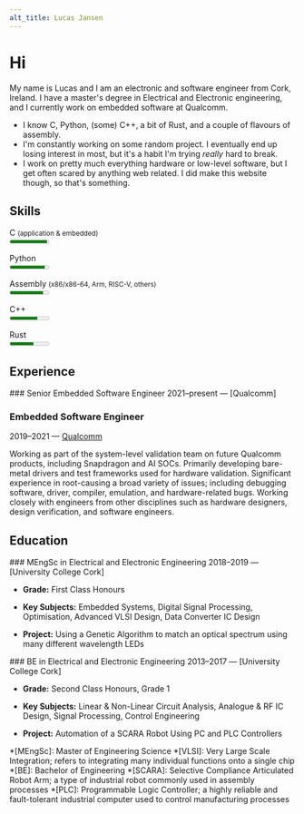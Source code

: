 ```yaml
---
alt_title: Lucas Jansen
---
```


# Hi

My name is Lucas and I am an electronic and software engineer from Cork, Ireland. I have a master's
degree in Electrical and Electronic engineering, and I currently work on embedded software at
Qualcomm.

- I know C, Python, (some) C++, a bit of Rust, and a couple of flavours of assembly.
- I'm constantly working on some random project. I eventually end up losing interest in most, but
it's a habit I'm trying *really* hard to break.
- I work on pretty much everything hardware or low-level software, but I get often scared by
anything web related. I did make this website though, so that's something.

## Skills

C <small>(application & embedded)</small><br><meter max="10" value="9.5">9.5/10</meter>

Python<br><meter max="10" value="9">9/10</meter>

Assembly <small>(x86/x86-64, Arm, RISC-V, others)</small><br><meter max="10" value="8.5">8.5/10</meter>

C++<br><meter max="10" value="7">7/10</meter>

Rust<br><meter max="10" value="6">6/10</meter>

## Experience

<hgroup markdown="1">
### Senior Embedded Software Engineer
2021&ndash;present &mdash; [Qualcomm]

### Embedded Software Engineer
2019&ndash;2021 &mdash; [Qualcomm]
</hgroup>

Working as part of the system-level validation team on future Qualcomm products, including Snapdragon and AI SOCs.
Primarily developing bare-metal drivers and test frameworks used for hardware validation.
Significant experience in root-causing a broad variety of issues; including debugging software, driver, compiler, emulation, and hardware-related bugs.
Working closely with engineers from other disciplines such as hardware designers, design verification, and software engineers.

## Education

<hgroup markdown="1">
### MEngSc in Electrical and Electronic Engineering
2018&ndash;2019 &mdash; [University College Cork]
</hgroup>

* **Grade:** First Class Honours

* **Key Subjects:** Embedded Systems, Digital Signal Processing, Optimisation, Advanced VLSI Design, Data Converter IC Design

* **Project:** Using a Genetic Algorithm to match an optical spectrum using many different wavelength LEDs

<hgroup markdown="1">
### BE in Electrical and Electronic Engineering
2013&ndash;2017 &mdash; [University College Cork]
</hgroup>

* **Grade:** Second Class Honours, Grade 1

* **Key Subjects:** Linear & Non-Linear Circuit Analysis, Analogue & RF IC Design, Signal Processing, Control Engineering

* **Project:** Automation of a SCARA Robot Using PC and PLC Controllers

[qualcomm]: https://www.qualcomm.com
[university college cork]: https://www.ucc.ie

*[MEngSc]: Master of Engineering Science
*[VLSI]: Very Large Scale Integration; refers to integrating many individual functions onto a single chip
*[BE]: Bachelor of Engineering
*[SCARA]: Selective Compliance Articulated Robot Arm; a type of industrial robot commonly used in assembly processes
*[PLC]: Programmable Logic Controller; a highly reliable and fault-tolerant industrial computer used to control manufacturing processes

